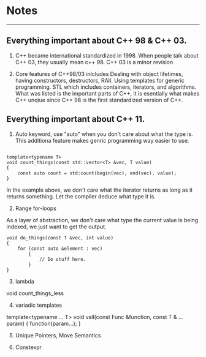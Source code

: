 # Notes
****
## Everything important about C++ 98 & C++ 03.

1. C++ became international standardized in 1998. When people talk about C++ 03, they usually mean c++ 98. C++ 03 is a minor revision 

2. Core features of C++98/03 inlcludes Dealing with object lifetimes, having constructors, destructors, RAII. Using templates for generic programming. STL which includes containers, iterators, and algorithms. What was listed is the important parts of C++, it is esentially what makes C++ unqiue since C++ 98 is the first standardized version of C++. 

## Everything important about C++ 11.

1. Auto keyword, use "auto" when you don't care about what the type is. This additiona feature makes genric programming way easier to use. 

```

template<typename T>
void count_things(const std::vector<T> &vec, T value)
{
    const auto count = std:count(begin(vec), end(vec), value);
}
```

In the example above, we don't care what the iterator returns as long as it returns something. Let the compiler deduce what type it is.

2. Range for-loops

As a layer of abstraction, we don't care what type the current value is being indexed, we just want to get the output.

```
void do_things(const T &vec, int value)
{
    for (const auto &element : vec) 
        {
            // Do stuff here. 
        }
}
```

3. lambda

void count_things_less

4. variadic templates

template<typename ... T> 
void vall(const Func &function, const T & ... param) 
{
    function(param...);
}

5. Unique Pointers, Move Semantics

6. Constexpr


